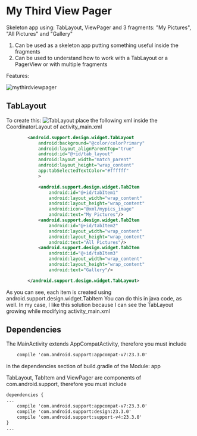 # My Third View Pager
Skeleton app using: TabLayout, ViewPager and 3 fragments: "My Pictures", "All Pictures" and "Gallery"

1. Can be used as a skeleton app putting something useful inside the fragments
2. Can be used to understand how to work with a TabLayout or a PagerView or with multiple fragments

Features:

![mythirdviewpager](https://cloud.githubusercontent.com/assets/8282404/15268422/4e47526a-19de-11e6-8526-207e9d8e03e2.JPG)



## TabLayout
To create this:
![TabLayout](https://cloud.githubusercontent.com/assets/8282404/15269708/338e56e2-1a08-11e6-99fa-16095103c9fa.JPG)
place the following xml inside the CoordinatorLayout of activity_main.xml
```xml
        <android.support.design.widget.TabLayout
            android:background="@color/colorPrimary"
            android:layout_alignParentTop="true"
            android:id="@+id/tab_layout"
            android:layout_width="match_parent"
            android:layout_height="wrap_content"
            app:tabSelectedTextColor="#ffffff"
            >

            <android.support.design.widget.TabItem
                android:id="@+id/tabItem1"
                android:layout_width="wrap_content"
                android:layout_height="wrap_content"
                android:icon="@xml/mypics_image"
                android:text="My Pictures"/>
            <android.support.design.widget.TabItem
                android:id="@+id/tabItem2"
                android:layout_width="wrap_content"
                android:layout_height="wrap_content"
                android:text="All Pictures"/>
            <android.support.design.widget.TabItem
                android:id="@+id/tabItem3"
                android:layout_width="wrap_content"
                android:layout_height="wrap_content"
                android:text="Gallery"/>

        </android.support.design.widget.TabLayout>
```
As you can see, each item is created using android.support.design.widget.TabItem
You can do this in java code, as well. In my case, I like this solution because I can see the TabLayout growing while modifying activity_main.xml 


## Dependencies
The MainActivity extends AppCompatActivity, therefore you must include 
```xml
    compile 'com.android.support:appcompat-v7:23.3.0'
```
in the dependencies section of build.gradle of the Module: app
  
TabLayout, TabItem and ViewPager are components of com.android.support, therefore you must include 
```xml
dependencies {
...
    compile 'com.android.support:appcompat-v7:23.3.0'
    compile 'com.android.support:design:23.3.0'
    compile 'com.android.support:support-v4:23.3.0'
}
...
```


